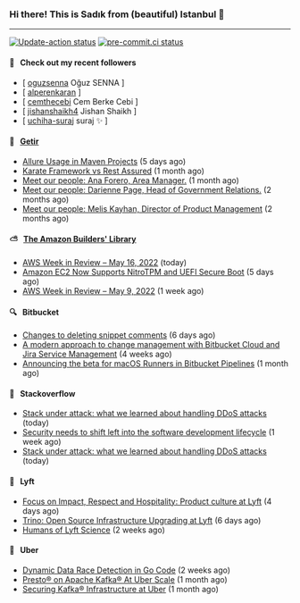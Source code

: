 ### Hi there! This is Sadık from (beautiful) Istanbul 👋

---

[![Update-action status](https://github.com/sadikkuzu/sadikkuzu/actions/workflows/sadikkuzu.yml/badge.svg)](https://github.com/sadikkuzu/sadikkuzu/actions/workflows/sadikkuzu.yml)
[![pre-commit.ci status](https://results.pre-commit.ci/badge/github/sadikkuzu/sadikkuzu/master.svg)](https://results.pre-commit.ci/latest/github/sadikkuzu/sadikkuzu/master)

#### 🔭 &nbsp; Check out my recent followers

- [ [oguzsenna](https://github.com/oguzsenna) Oğuz SENNA ]
- [ [alperenkaran](https://github.com/alperenkaran)  ]
- [ [cemthecebi](https://github.com/cemthecebi) Cem Berke Cebi ]
- [ [jishanshaikh4](https://github.com/jishanshaikh4) Jishan Shaikh ]
- [ [uchiha-suraj](https://github.com/uchiha-suraj) suraj ✨  ]


#### 🚀 &nbsp; [Getir](https://technology.getir.com)

- [Allure Usage in Maven Projects](https://medium.com/getir/allure-usage-in-maven-projects-1900152e7a11?source=rss----5138a1e0a250---4) (5 days ago)
- [Karate Framework vs Rest Assured](https://medium.com/getir/karate-framework-vs-rest-assured-95482a61002e?source=rss----5138a1e0a250---4) (1 month ago)
- [Meet our people: Ana Forero, Area Manager.](https://medium.com/getir/meet-our-people-ana-forero-area-manager-755cac4941e?source=rss----5138a1e0a250---4) (1 month ago)
- [Meet our people: Darienne Page, Head of Government Relations.](https://medium.com/getir/meet-our-people-darienne-page-head-of-government-relations-585f4b50b26d?source=rss----5138a1e0a250---4) (2 months ago)
- [Meet our people: Melis Kayhan, Director of Product Management](https://medium.com/getir/meet-our-people-melis-kayhan-director-of-product-management-27e8f9913648?source=rss----5138a1e0a250---4) (2 months ago)


#### ⛅ &nbsp; [The Amazon Builders' Library](https://aws.amazon.com/builders-library/)

- [AWS Week in Review – May 16, 2022](https://aws.amazon.com/blogs/aws/aws-week-in-review-may-16-2022/) (today)
- [Amazon EC2 Now Supports NitroTPM and UEFI Secure Boot](https://aws.amazon.com/blogs/aws/amazon-ec2-now-supports-nitrotpm-and-uefi-secure-boot/) (5 days ago)
- [AWS Week in Review – May 9, 2022](https://aws.amazon.com/blogs/aws/aws-week-in-review-may-9-2022/) (1 week ago)


#### 🔍 &nbsp; Bitbucket

- [Changes to deleting snippet comments](https://bitbucket.org/blog/changes-to-deleting-snippet-comments) (6 days ago)
- [A modern approach to change management with Bitbucket Cloud and Jira Service Management](https://bitbucket.org/blog/a-modern-approach-to-change-management-with-bitbucket-and-jira-service-management) (4 weeks ago)
- [Announcing the beta for macOS Runners in Bitbucket Pipelines](https://bitbucket.org/blog/beta-macos-runners-bitbucket) (1 month ago)


#### 📰 &nbsp; Stackoverflow

- [Stack under attack: what we learned about handling DDoS attacks](https://stackoverflow.blog/2022/05/16/stack-under-attack-what-we-learned-about-handling-ddos-attacks/) (today)
- [Security needs to shift left into the software development lifecycle](https://stackoverflow.blog/2022/05/05/security-needs-to-shift-left-into-the-software-development-lifecycle/) (1 week ago)
- [Stack under attack: what we learned about handling DDoS attacks](https://stackoverflow.blog/2022/05/16/stack-under-attack-what-we-learned-about-handling-ddos-attacks/) (today)

#### 🚕 &nbsp; Lyft

- [Focus on Impact, Respect and Hospitality: Product culture at Lyft](https://eng.lyft.com/focus-on-impact-respect-and-hospitality-product-culture-at-lyft-6a6259782fed?source=rss----25cd379abb8---4) (4 days ago)
- [Trino: Open Source Infrastructure Upgrading at Lyft](https://eng.lyft.com/trino-open-source-infrastructure-upgrading-at-lyft-83f26b099fa?source=rss----25cd379abb8---4) (6 days ago)
- [Humans of Lyft Science](https://eng.lyft.com/humans-of-lyft-science-372a4ff226c0?source=rss----25cd379abb8---4) (2 weeks ago)

#### 🚕 &nbsp; Uber

- [Dynamic Data Race Detection in Go Code](https://eng.uber.com/dynamic-data-race-detection-in-go-code/) (2 weeks ago)
- [Presto® on Apache Kafka® At Uber Scale](https://eng.uber.com/presto-on-apache-kafka-at-uber-scale/) (1 month ago)
- [Securing Kafka® Infrastructure at Uber](https://eng.uber.com/securing-kafka-infrastructure-at-uber/) (1 month ago)
